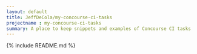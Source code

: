 ```yaml
---
layout: default
title: JeffDeCola/my-concourse-ci-tasks
projectname : my-concourse-ci-tasks
summary: A place to keep snippets and examples of Concourse CI tasks
---
```


{% include README.md %}
